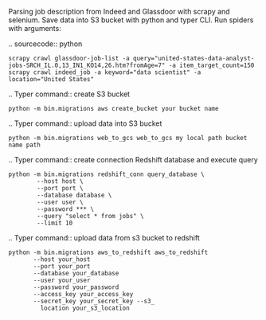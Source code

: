 Parsing job description from Indeed and Glassdoor with scrapy and selenium. Save data into S3 bucket with python and typer CLI.
Run spiders with arguments:

.. sourcecode:: python

    scrapy crawl glassdoor-job-list -a query="united-states-data-analyst-jobs-SRCH_IL.0,13_IN1_KO14,26.htm?fromAge=7" -a item_target_count=150
    scrapy crawl indeed_job -a keyword="data scientist" -a location="United States"

.. Typer command:: create S3 bucket

    python -m bin.migrations aws create_bucket your bucket name

.. Typer command:: upload data into S3 bucket

    python -m bin.migrations web_to_gcs web_to_gcs my local path bucket name path

.. Typer command:: create connection Redshift database and execute query

    python -m bin.migrations redshift_conn query_database \
            --host host \
            --port port \
            --database database \
            --user user \
            --password *** \
            --query "select * from jobs" \
            --limit 10

.. Typer command:: upload data from s3 bucket to redshift

    python -m bin.migrations aws_to_redshift aws_to_redshift
           --host your_host
           --port your_port
           --database your_database
           --user your_user 
           --password your_password
           --access_key your_access_key 
           --secret_key your_secret_key --s3_
             location your_s3_location
